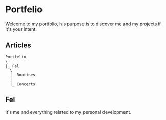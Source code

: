 # Portfelio

Welcome to my portfolio, his purpose is to discover me and my projects if it's your intent.

## Articles

```
Portfelio
\
|_ Fel
  \
  |_ Routines
  |
  |_ Concerts
```

## Fel

It's me and everything related to my personal development.
